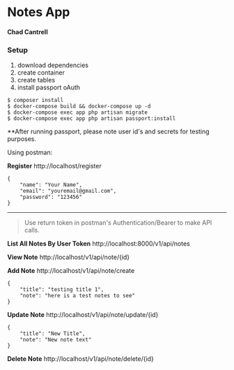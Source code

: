 # Notes App
#### Chad Cantrell

### Setup
1. download dependencies
2. create container
3. create tables
4. install passport oAuth

```
$ composer install
$ docker-compose build && docker-compose up -d
$ docker-compose exec app php artisan migrate
$ docker-compose exec app php artisan passport:install
```
**After running passport, please note user id's and secrets for testing purposes.

Using postman:

**Register** http://localhost/register

```
{
    "name": "Your Name",
    "email": "youremail@gmail.com",
    "password": "123456"
}
```
---

> Use return token in postman's Authentication/Bearer to make API calls.

**List All Notes By User Token** http://localhost:8000/v1/api/notes

**View Note**  http://localhost/v1/api/note/{id}

**Add Note**  http://localhost/v1/api/note/create
```
{
    "title": "testing title 1",
    "note": "here is a test notes to see"
}
```

**Update Note** http://localhost/v1/api/note/update/{id}
```
{
    "title": "New Title",
    "note": "New note text"
}
```

**Delete Note** http://localhost/v1/api/note/delete/{id}